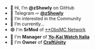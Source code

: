 - 👋 Hi, I’m **@zShowly** on GitHub
- 🔵 Telegram ⇨ [**@zShowly**](https://t.me/zShowly)
- 👀 I’m interested in the Community
- 🌱 I’m currently...
- 🟣 I'm **SrMod** of [**ObsMC Network](https://discord.gg/obsmc)
- 💠 I'm **Manager** of [**Yo-Kai Watch Italia**](https://discord.gg/ZMadQq5wpZ)
- 🔰 I'm **Owner** of [**CraftUnity**](https://discord.craftunity.it)


<!---
zShowly/zShowly is a ✨ special ✨ repository because its `README.md` (this file) appears on your GitHub profile.
You can click the Preview link to take a look at your changes.
--->
